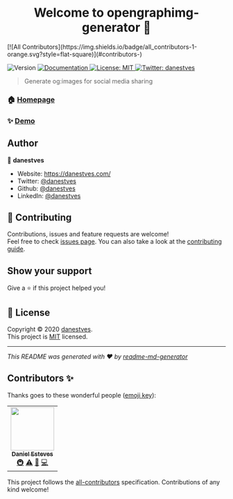 <h1 align="center">Welcome to opengraphimg-generator 👋</h1>
<!-- ALL-CONTRIBUTORS-BADGE:START - Do not remove or modify this section -->
[![All Contributors](https://img.shields.io/badge/all_contributors-1-orange.svg?style=flat-square)](#contributors-)
<!-- ALL-CONTRIBUTORS-BADGE:END -->
<p>
  <img alt="Version" src="https://img.shields.io/badge/version-0.0.2-blue.svg?cacheSeconds=2592000" />
  <a href="https://opengraphimg.com" target="_blank">
    <img alt="Documentation" src="https://img.shields.io/badge/documentation-yes-brightgreen.svg" />
  </a>
  <a href="sdssd" target="_blank">
    <img alt="License: MIT" src="https://img.shields.io/badge/License-MIT-yellow.svg" />
  </a>
  <a href="https://twitter.com/danestves" target="_blank">
    <img alt="Twitter: danestves" src="https://img.shields.io/twitter/follow/danestves.svg?style=social" />
  </a>
</p>

> Generate og:images for social media sharing

### 🏠 [Homepage](https://opengraphimg.com)

### ✨ [Demo](https://opengraphimg.com/usage)

## Author

👤 **danestves**

- Website: https://danestves.com/
- Twitter: [@danestves](https://twitter.com/danestves)
- Github: [@danestves](https://github.com/danestves)
- LinkedIn: [@danestves](https://linkedin.com/in/danestves)

## 🤝 Contributing

Contributions, issues and feature requests are welcome!<br />Feel free to check [issues page](https://github.com/opengraphimg/generator/issues). You can also take a look at the [contributing guide](https://github.com/opengraphimg/generator/blob/main/CONTRIBUTING.md).

## Show your support

Give a ⭐️ if this project helped you!

## 📝 License

Copyright © 2020 [danestves](https://github.com/danestves).<br />
This project is [MIT](https://github.com/opengraphimg/generator/blob/main/LICENSE) licensed.

---

_This README was generated with ❤️ by [readme-md-generator](https://github.com/kefranabg/readme-md-generator)_

## Contributors ✨

Thanks goes to these wonderful people ([emoji key](https://allcontributors.org/docs/en/emoji-key)):

<!-- ALL-CONTRIBUTORS-LIST:START - Do not remove or modify this section -->
<!-- prettier-ignore-start -->
<!-- markdownlint-disable -->
<table>
  <tr>
    <td align="center"><a href="https://danestves.com/"><img src="https://avatars0.githubusercontent.com/u/31737273?v=4" width="100px;" alt=""/><br /><sub><b>Daniel Esteves</b></sub></a><br /><a href="#infra-danestves" title="Infrastructure (Hosting, Build-Tools, etc)">🚇</a> <a href="https://github.com/opengraphimg/generator/commits?author=danestves" title="Tests">⚠️</a> <a href="#design-danestves" title="Design">🎨</a> <a href="https://github.com/opengraphimg/generator/commits?author=danestves" title="Code">💻</a></td>
  </tr>
</table>

<!-- markdownlint-enable -->
<!-- prettier-ignore-end -->
<!-- ALL-CONTRIBUTORS-LIST:END -->

This project follows the [all-contributors](https://github.com/all-contributors/all-contributors) specification. Contributions of any kind welcome!